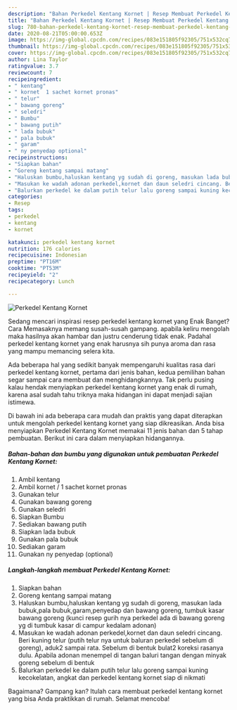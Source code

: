 ```yaml
---
description: "Bahan Perkedel Kentang Kornet | Resep Membuat Perkedel Kentang Kornet Yang Lezat"
title: "Bahan Perkedel Kentang Kornet | Resep Membuat Perkedel Kentang Kornet Yang Lezat"
slug: 780-bahan-perkedel-kentang-kornet-resep-membuat-perkedel-kentang-kornet-yang-lezat
date: 2020-08-21T05:00:00.653Z
image: https://img-global.cpcdn.com/recipes/083e151805f92305/751x532cq70/perkedel-kentang-kornet-foto-resep-utama.jpg
thumbnail: https://img-global.cpcdn.com/recipes/083e151805f92305/751x532cq70/perkedel-kentang-kornet-foto-resep-utama.jpg
cover: https://img-global.cpcdn.com/recipes/083e151805f92305/751x532cq70/perkedel-kentang-kornet-foto-resep-utama.jpg
author: Lina Taylor
ratingvalue: 3.7
reviewcount: 7
recipeingredient:
- " kentang"
- " kornet  1 sachet kornet pronas"
- " telur"
- " bawang goreng"
- " seledri"
- " Bumbu"
- " bawang putih"
- " lada bubuk"
- " pala bubuk"
- " garam"
- " ny penyedap optional"
recipeinstructions:
- "Siapkan bahan"
- "Goreng kentang sampai matang"
- "Haluskan bumbu,haluskan kentang yg sudah di goreng, masukan lada bubuk,pala bubuk,garam,penyedap dan bawang goreng, tumbuk kasar bawang goreng (kunci resep gurih nya perkedel ada di bawang goreng yg di tumbuk kasar di campur kedalam adonan)"
- "Masukan ke wadah adonan perkedel,kornet dan daun seledri cincang. Beri kuning telur (putih telur nya untuk baluran perkedel sebelum di goreng), aduk2 sampai rata. Sebelum di bentuk bulat2 koreksi rasanya dulu. Apabila adonan menempel di tangan baluri tangan dengan minyak goreng sebelum di bentuk"
- "Balurkan perkedel ke dalam putih telur lalu goreng sampai kuning kecokelatan, angkat dan perkedel kentang kornet siap di nikmati"
categories:
- Resep
tags:
- perkedel
- kentang
- kornet

katakunci: perkedel kentang kornet 
nutrition: 176 calories
recipecuisine: Indonesian
preptime: "PT16M"
cooktime: "PT53M"
recipeyield: "2"
recipecategory: Lunch

---
```



![Perkedel Kentang Kornet](https://img-global.cpcdn.com/recipes/083e151805f92305/751x532cq70/perkedel-kentang-kornet-foto-resep-utama.jpg)

Sedang mencari inspirasi resep perkedel kentang kornet yang Enak Banget? Cara Memasaknya memang susah-susah gampang. apabila keliru mengolah maka hasilnya akan hambar dan justru cenderung tidak enak. Padahal perkedel kentang kornet yang enak harusnya sih punya aroma dan rasa yang mampu memancing selera kita.



Ada beberapa hal yang sedikit banyak mempengaruhi kualitas rasa dari perkedel kentang kornet, pertama dari jenis bahan, kedua pemilihan bahan segar sampai cara membuat dan menghidangkannya. Tak perlu pusing kalau hendak menyiapkan perkedel kentang kornet yang enak di rumah, karena asal sudah tahu triknya maka hidangan ini dapat menjadi sajian istimewa.


Di bawah ini ada beberapa cara mudah dan praktis yang dapat diterapkan untuk mengolah perkedel kentang kornet yang siap dikreasikan. Anda bisa menyiapkan Perkedel Kentang Kornet memakai 11 jenis bahan dan 5 tahap pembuatan. Berikut ini cara dalam menyiapkan hidangannya.

<!--inarticleads1-->

##### Bahan-bahan dan bumbu yang digunakan untuk pembuatan Perkedel Kentang Kornet:

1. Ambil  kentang
1. Ambil  kornet / 1 sachet kornet pronas
1. Gunakan  telur
1. Gunakan  bawang goreng
1. Gunakan  seledri
1. Siapkan  Bumbu
1. Sediakan  bawang putih
1. Siapkan  lada bubuk
1. Gunakan  pala bubuk
1. Sediakan  garam
1. Gunakan  ny penyedap (optional)




<!--inarticleads2-->

##### Langkah-langkah membuat Perkedel Kentang Kornet:

1. Siapkan bahan
1. Goreng kentang sampai matang
1. Haluskan bumbu,haluskan kentang yg sudah di goreng, masukan lada bubuk,pala bubuk,garam,penyedap dan bawang goreng, tumbuk kasar bawang goreng (kunci resep gurih nya perkedel ada di bawang goreng yg di tumbuk kasar di campur kedalam adonan)
1. Masukan ke wadah adonan perkedel,kornet dan daun seledri cincang. Beri kuning telur (putih telur nya untuk baluran perkedel sebelum di goreng), aduk2 sampai rata. Sebelum di bentuk bulat2 koreksi rasanya dulu. Apabila adonan menempel di tangan baluri tangan dengan minyak goreng sebelum di bentuk
1. Balurkan perkedel ke dalam putih telur lalu goreng sampai kuning kecokelatan, angkat dan perkedel kentang kornet siap di nikmati




Bagaimana? Gampang kan? Itulah cara membuat perkedel kentang kornet yang bisa Anda praktikkan di rumah. Selamat mencoba!
